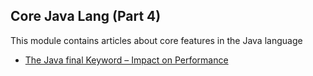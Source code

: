 ## Core Java Lang (Part 4)

This module contains articles about core features in the Java language

- [The Java final Keyword – Impact on Performance](https://www.baeldung.com/java-final-performance)

